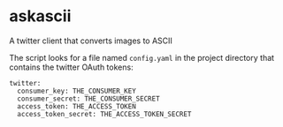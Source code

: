 # askascii
A twitter client that converts images to ASCII

The script looks for a file named `config.yaml` in the project directory that contains the twitter OAuth tokens:

    twitter:
      consumer_key: THE_CONSUMER_KEY
      consumer_secret: THE_CONSUMER_SECRET
      access_token: THE_ACCESS_TOKEN
      access_token_secret: THE_ACCESS_TOKEN_SECRET
